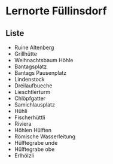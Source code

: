 # Lernorte Füllinsdorf


## Liste
- Ruine Altenberg
- Grillhütte
- Weihnachtsbaum Höhle
- Bantagsplatz
- Bantags Pausenplatz
- Lindenstock
- Dreilaufbueche
- Lieschtlerturm
- Chlöpfgatter
- Samichlausplatz
- Hühli
- Fischerhüttli
- Riviera
- Höhlen Hülften
- Römische Wasserleitung
- Hülftegrabe unde
- Hülftegrabe obe
- Erlhölzli

